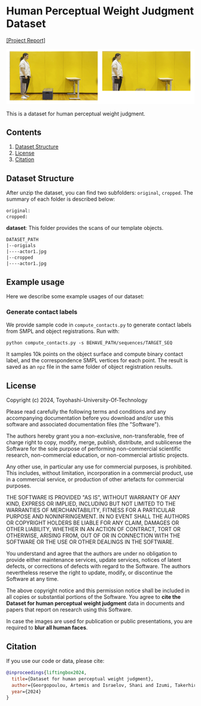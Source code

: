 # Human Perceptual Weight Judgment Dataset


[[Project Report]](https://docs.google.com/document/d/e/2PACX-1vSASPeU8cQC7EI6yIh76JWRZKQWgrYbdHmD1CYblf8ZGva5pHf9cNvCmzJoQ0WjJg73TBcDSSHU6jVA/pub)
<p align="center">
<img src="images/snippet1.png" alt="teaser" width="1920"/>
</p>
This is a dataset for human perceptual weight judgment. 

## Contents
1. [Dataset Structure](#dataset-structure)
2. [License](#license)
3. [Citation](#citation)

## Dataset Structure
After unzip the dataset, you can find two subfolders: `original`, `cropped`. The summary of each folder is described below:
```
original: 
cropped: 
```

**dataset**: This folder provides the scans of our template objects. 
```
DATASET_PATH
|--origials
|----actor1.jpg
|--cropped
|----actor1.jpg
```

## Example usage
Here we describe some example usages of our dataset: 

### Generate contact labels

We provide sample code in `compute_contacts.py` to generate contact labels from SMPL and object registrations. Run with:
```
python compute_contacts.py -s BEHAVE_PATH/sequences/TARGET_SEQ 
```
It samples 10k points on the object surface and compute binary contact label, and the correspondence SMPL vertices for each point. The result is saved as an `npz` file in the same folder of object registration results. 

## License
Copyright (c) 2024, Toyohashi-University-Of-Technology

Please read carefully the following terms and conditions and any accompanying documentation before you download and/or use this software and associated documentation files (the "Software").

The authors hereby grant you a non-exclusive, non-transferable, free of charge right to copy, modify, merge, publish, distribute, and sublicense the Software for the sole purpose of performing non-commercial scientific research, non-commercial education, or non-commercial artistic projects.

Any other use, in particular any use for commercial purposes, is prohibited. This includes, without limitation, incorporation in a commercial product, use in a commercial service, or production of other artefacts for commercial purposes.

THE SOFTWARE IS PROVIDED "AS IS", WITHOUT WARRANTY OF ANY KIND, EXPRESS OR IMPLIED, INCLUDING BUT NOT LIMITED TO THE WARRANTIES OF MERCHANTABILITY, FITNESS FOR A PARTICULAR PURPOSE AND NONINFRINGEMENT. IN NO EVENT SHALL THE AUTHORS OR COPYRIGHT HOLDERS BE LIABLE FOR ANY CLAIM, DAMAGES OR OTHER LIABILITY, WHETHER IN AN ACTION OF CONTRACT, TORT OR OTHERWISE, ARISING FROM, OUT OF OR IN CONNECTION WITH THE SOFTWARE OR THE USE OR OTHER DEALINGS IN THE SOFTWARE.

You understand and agree that the authors are under no obligation to provide either maintenance services, update services, notices of latent defects, or corrections of defects with regard to the Software. The authors nevertheless reserve the right to update, modify, or discontinue the Software at any time.

The above copyright notice and this permission notice shall be included in all copies or substantial portions of the Software. You agree to **cite the Dataset for human perceptual weight judgment** data in documents and papers that report on research using this Software.

In case the images are used for publication or public presentations, you are required to <strong>blur all human faces</strong>.

## Citation
If you use our code or data, please cite:
```bibtex
@inproceedings{liftingbox2024,
  title={Dataset for human perceptual weight judgment},
  author={Georgopoulou, Artemis and Israelov, Shani and Izumi, Takerhiro and Manschein, Fabiano and Takagi, Yuya}
  year={2024}
}
```
